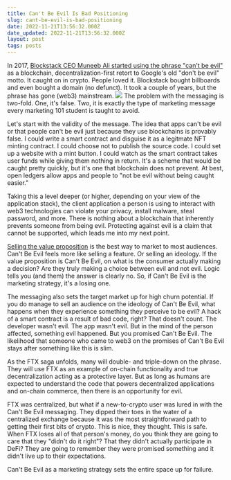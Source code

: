 ```yaml
---
title: Can't Be Evil Is Bad Positioning
slug: cant-be-evil-is-bad-positioning
date: 2022-11-21T13:56:32.000Z
date_updated: 2022-11-21T13:56:32.000Z
layout: post
tags: posts
---
```


In 2017, [Blockstack CEO Muneeb Ali started using the phrase "can't be evil"](https://www.coindesk.com/markets/2017/08/27/cant-be-evil-the-google-inspired-case-for-blockchain/) as a blockchain, decentralization-first retort to Google's old "don't be evil" motto. It caught on in crypto. People loved it. Blockstack bought billboards and even bought a domain (no defunct). It took a couple of years, but the phrase has gone (web3) mainstream. 
![](__GHOST_URL__/content/images/2022/11/image.png)
The problem with the messaging is two-fold. One, it's false. Two, it is exactly the type of marketing message every marketing 101 student is taught to avoid. 

Let's start with the validity of the message. The idea that apps can't be evil or that people can't be evil just because they use blockchains is provably false. I could write a smart contract and disguise it as a legitmate NFT minting contract. I could choose not to publish the source code. I could set up a website with a mint button. I could watch as the smart contract takes user funds while giving them nothing in return. It's a scheme that would be caught pretty quickly, but it's one that blockchain does not prevent. At best, open ledgers allow apps and people to "not be evil without being caught easier."

Taking this a level deeper (or higher, depending on your view of the application stack), the client application a person is using to interact with web3 technologies can violate your privacy, install malware, steal password, and more. There is nothing about a blockchain that inherently prevents someone from being evil. Protecting against evil is a claim that cannot be supported, which leads me into my next point. 

[Selling the value proposition](https://issuu.com/georgiaurbanagcouncil/docs/uacmag_summer2021_online/s/12539177) is the best way to market to most audiences. Can't Be Evil feels more like selling a feature. Or selling an ideology. If the value proposition is Can't Be Evil, on what is the consumer actually making a decision? Are they truly making a choice between evil and not evil. Logic tells you (and them) the answer is clearly no. So, if Can't Be Evil is the marketing strategy, it's a losing one. 

The messaging also sets the target market up for high churn potential. If you do manage to sell an audience on the ideology of Can't Be Evil, what happens when they experience something they perceive to be evil? A hack of a smart contract is a result of bad code, right? That doesn't count. The developer wasn't evil. The app wasn't evil. But in the mind of the person affected, something evil happened. But you promised Can't Be Evil. The likelihood that someone who came to web3 on the promises of Can't Be Evil stays after something like this is slim. 

As the FTX saga unfolds, many will double- and triple-down on the phrase. They will use FTX as an example of on-chain functionality and true decentralization acting as a protective layer. But as long as humans are expected to understand the code that powers decentralized applications and on-chain commerce, then there is an opportunity for evil. 

FTX was centralized, but what if a new-to-crypto user was lured in with the Can't Be Evil messaging. They dipped their toes in the water of a centralized exchange because it was the most straightforward path to getting their first bits of crypto. This is nice, they thought. This is safe. When FTX loses all of that person's money, do you think they are going to care that they "didn't do it right"? That they didn't actually participate in DeFi? They are going to remember they were promised something and it didn't live up to their expectations. 

Can't Be Evil as a marketing strategy sets the entire space up for failure. 
